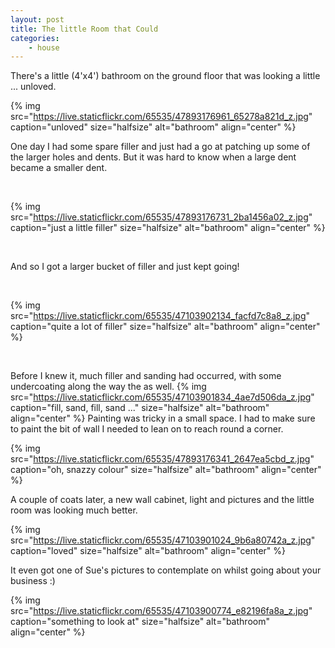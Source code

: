 ```yaml
---
layout: post
title: The little Room that Could
categories:
    - house
---
```


There's a little (4'x4') bathroom on the ground floor that was looking a little ... unloved.

{% img src="https://live.staticflickr.com/65535/47893176961_65278a821d_z.jpg" caption="unloved" size="halfsize" alt="bathroom" align="center" %}

One day I had some spare filler and just had a go at patching up some of the larger holes and dents. But it was hard to know when a large dent became a smaller dent.

 

{% img src="https://live.staticflickr.com/65535/47893176731_2ba1456a02_z.jpg" caption="just a little filler" size="halfsize" alt="bathroom" align="center" %}

 

And so I got a larger bucket of filler and just kept going!

 

{% img src="https://live.staticflickr.com/65535/47103902134_facfd7c8a8_z.jpg" caption="quite a lot of filler" size="halfsize" alt="bathroom" align="center" %}

 

Before I knew it, much filler and sanding had occurred, with some undercoating along the way the as well.
{% img src="https://live.staticflickr.com/65535/47103901834_4ae7d506da_z.jpg" caption="fill, sand, fill, sand ..." size="halfsize" alt="bathroom" align="center" %}
Painting was tricky in a small space. I had to make sure to paint the bit of wall I needed to lean on to reach round a corner.

{% img src="https://live.staticflickr.com/65535/47893176341_2647ea5cbd_z.jpg" caption="oh, snazzy colour" size="halfsize" alt="bathroom" align="center" %}

A couple of coats later, a new wall cabinet, light and pictures and the little room was looking much better.

{% img src="https://live.staticflickr.com/65535/47103901024_9b6a80742a_z.jpg" caption="loved" size="halfsize" alt="bathroom" align="center" %}

It even got one of Sue's pictures to contemplate on whilst going about your business :)

{% img src="https://live.staticflickr.com/65535/47103900774_e82196fa8a_z.jpg" caption="something to look at" size="halfsize" alt="bathroom" align="center" %}

 